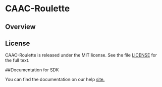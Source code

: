CAAC-Roulette
=========================

## Overview


## License

CAAC-Roulette is released under the MIT license.  See the file [LICENSE](./LICENSE) for the full text.

##Documentation for SDK

You can find the documentation on our help [site.](https://help.rallydev.com/apps/2.1/doc/)
